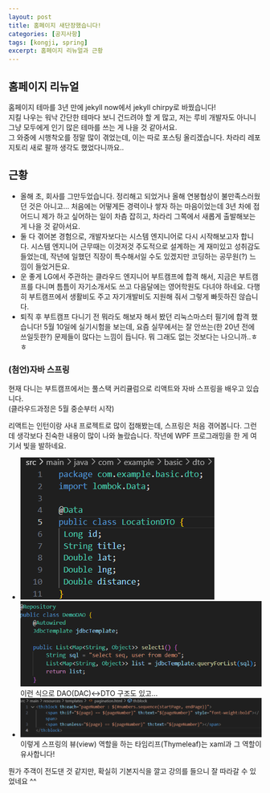 ```yaml
---
layout: post
title: 홈페이지 새단장했습니다!
categories: [공지사항]
tags: [kongji, spring]
excerpt: 홈페이지 리뉴얼과 근황
---
```


## 홈페이지 리뉴얼

홈페이지 테마를 3년 만에 jekyll now에서 jekyll chirpy로 바꿨습니다!  
지킬 나우는 워낙 간단한 테마다 보니 건드려야 할 게 많고, 저는 루비 개발자도 아니니 그냥 모두에게 인기 많은 테마를 쓰는 게 나을 것 같아서요.  
그 와중에 시행착오를 정말 많이 겪었는데, 이는 따로 포스팅 올리겠습니다. 차라리 레포지토리 새로 팔까 생각도 했었다니까요..

## 근황

* 올해 초, 회사를 그만두었습니다. 정리해고 되었거나 올해 연봉협상이 불만족스러웠던 것은 아니고... 처음에는 어떻게든 경력이나 쌓자 하는 마음이었는데 3년 차에 접어드니 제가 하고 싶어하는 일이 차츰 잡히고, 차라리 그쪽에서 새롭게 출발해보는 게 나을 것 같아서요.
* 둘 다 겪어본 경험으로, 개발자보다는 시스템 엔지니어로 다시 시작해보고자 합니다. 시스템 엔지니어 근무때는 이것저것 주도적으로 설계하는 게 재미있고 성취감도 들었는데, 작년에 일했던 직장이 특수해서일 수도 있겠지만 코딩하는 공무원(?) 느낌이 들었거든요.
* 운 좋게 LG에서 주관하는 클라우드 엔지니어 부트캠프에 합격 해서, 지금은 부트캠프를 다니며 틈틈이 자기소개서도 쓰고 다음달에는 영어학원도 다녀야 하네요. 다행히 부트캠프에서 생활비도 주고 자기개발비도 지원해 줘서 그렇게 빠듯하진 않습니다.
* 퇴직 후 부트캠프 다니기 전 뭐라도 해보자 해서 봤던 리눅스마스터 필기에 합격 했습니다! 5월 10일에 실기시험을 보는데, 요즘 실무에서는 잘 안쓰는(한 20년 전에 쓰일듯한?) 문제들이 많다는 느낌이 듭니다. 뭐 그래도 없는 것보다는 나으니까..ㅎㅎ

### (첨언)자바 스프링

현재 다니는 부트캠프에서는 풀스택 커리큘럼으로 리액트와 자바 스프링을 배우고 있습니다.  
(클라우드과정은 5월 중순부터 시작)

리액트는 인턴이랑 사내 프로젝트로 많이 접해봤는데, 스프링은 처음 겪어봅니다. 그런데 생각보다 친숙한 내용이 많이 나와 놀랐습니다. 작년에 WPF 프로그래밍을 한 게 여기서 빛을 발하네요.  

* ![ah5-img1](/images/posts/achtung5-img1.png)  
![ah5-img2](/images/posts/achtung5-img2.png)
이런 식으로 DAO(DAC)↔DTO 구조도 있고...
* ![ah5-img3](/images/posts/achtung5-img3.png)  
이렇게 스프링의 뷰(view) 역할을 하는 타임리프(Thymeleaf)는 xaml과 그 역할이 유사합니다!

뭔가 주객이 전도댄 것 같지만, 확실히 기본지식을 깔고 강의를 들으니 잘 따라갈 수 있었네요 ^^
